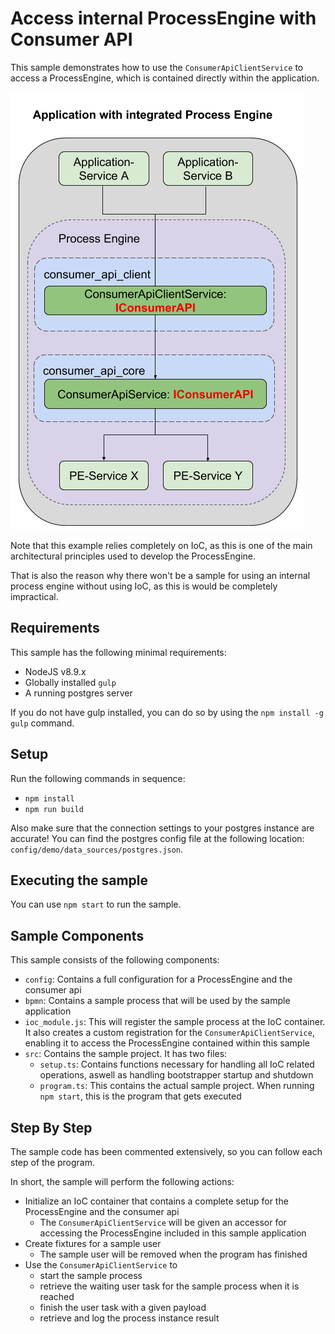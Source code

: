 # Access internal ProcessEngine with Consumer API

This sample demonstrates how to use the `ConsumerApiClientService` to access
a ProcessEngine, which is contained directly within the application.

![Architecture with integrated ProcessEngine](../images/consumer_api_internal.png)

Note that this example relies completely on IoC, as this is one of the main
architectural principles used to develop the ProcessEngine.

That is also the reason why there won't be a sample for using an internal
process engine without using IoC, as this is would be completely impractical.

## Requirements

This sample has the following minimal requirements:
- NodeJS v8.9.x
- Globally installed `gulp` 
- A running postgres server

If you do not have gulp installed, you can do so by using the
`npm install -g gulp` command.

## Setup

Run the following commands in sequence:
- `npm install`
- `npm run build`

Also make sure that the connection settings to your postgres instance
are accurate!
You can find the postgres config file at the following location:
`config/demo/data_sources/postgres.json`.

## Executing the sample

You can use `npm start` to run the sample.

## Sample Components

This sample consists of the following components:
- `config`: Contains a full configuration for a ProcessEngine
  and the consumer api
- `bpmn`: Contains a sample process that will be used by the sample application
- `ioc_module.js`: This will register the sample process at the IoC container.
  It also creates a custom registration for the `ConsumerApiClientService`,
  enabling it to access the ProcessEngine contained within this sample
- `src`: Contains the sample project. It has two files:
  - `setup.ts`: Contains functions necessary for handling all IoC related
    operations, aswell as handling bootstrapper startup and shutdown
  - `program.ts`: This contains the actual sample project.
    When running `npm start`, this is the program that gets executed

## Step By Step

The sample code has been commented extensively, so you can follow each
step of the program.

In short, the sample will perform the following actions:
- Initialize an IoC container that contains a complete setup for the
  ProcessEngine and the consumer api
  - The `ConsumerApiClientService` will be given an accessor for accessing the
    ProcessEngine included in this sample application 
- Create fixtures for a sample user
  - The sample user will be removed when the program has finished
- Use the `ConsumerApiClientService` to
  - start the sample process
  - retrieve the waiting user task for the sample process when it is reached
  - finish the user task with a given payload
  - retrieve and log the process instance result
